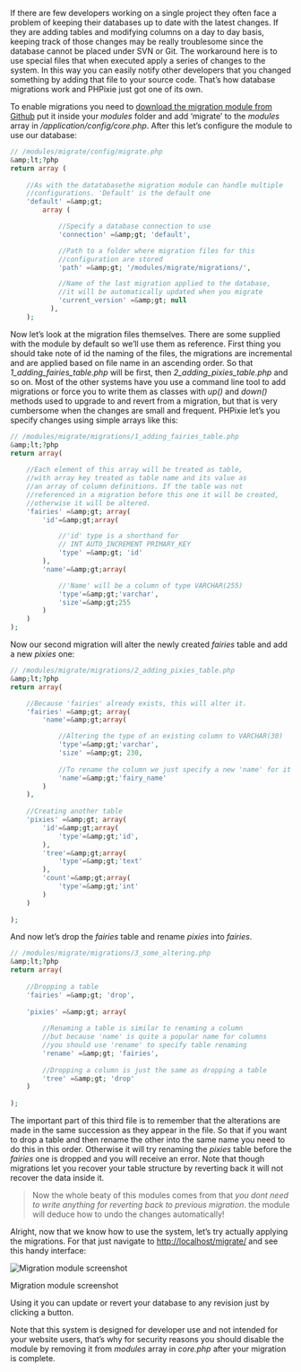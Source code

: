 If there are few developers working on a single project they often face a problem of keeping their databases up to date with the latest changes. If they are adding tables and modifying columns on a day to day basis, keeping track of those changes may be really troublesome since the database cannot be placed under SVN or Git. The workaround here is to use special files that when executed apply a series of changes to the system. In this way you can easily notify other developers that you changed something by adding that file to your source code. That’s how database migrations work and PHPixie just got one of its own.

To enable migrations you need to [download the migration module from Github](https://github.com/dracony/PHPixie "Database Migration Module for PHPixie")&nbsp;put it inside your _modules_ folder and add ‘migrate’ to the _modules_ array in _/application/config/core.php_. After this let’s configure the module to use our database:

```php
// /modules/migrate/config/migrate.php
&amp;lt;?php
return array (
	
	//As with the datatabasethe migration module can handle multiple
	//configurations. 'Default' is the default one
	'default' =&amp;gt; 
		array (

			//Specify a database connection to use
			'connection' =&amp;gt; 'default',

			//Path to a folder where migration files for this 
			//configuration are stored
			'path' =&amp;gt; '/modules/migrate/migrations/',

			//Name of the last migration applied to the database,
			//it will be automatically updated when you migrate
			'current_version' =&amp;gt; null
		  ),
	);
```

Now let’s look at the migration files themselves. There are some supplied with the module by default so we’ll use them as reference. First thing you should take note of id the naming of the files, the migrations are incremental and are applied based on file name in an ascending order. So that _1\_adding\_fairies\_table.php_ will be first, then _2\_adding\_pixies\_table.php_ and so on. Most of the other systems have you use a command line tool to add migrations or force you to write them as classes with _up()_ and _down()_ methods used to upgrade to and revert from a migration, but that is very cumbersome when the changes are small and frequent. PHPixie let’s you specify changes using simple arrays like this:

```php
// /modules/migrate/migrations/1_adding_fairies_table.php
&amp;lt;?php
return array(
	
	//Each element of this array will be treated as table,
	//with array key treated as table name and its value as
	//an array of column definitions. If the table was not
	//referenced in a migration before this one it will be created,
	//otherwise it will be altered.
	'fairies' =&amp;gt; array(
		'id'=&amp;gt;array(

			//'id' type is a shorthand for
			// INT AUTO_INCREMENT PRIMARY_KEY
			'type' =&amp;gt; 'id'
		),
		'name'=&amp;gt;array(

			//'Name' will be a column of type VARCHAR(255)
			'type'=&amp;gt;'varchar',
			'size'=&amp;gt;255
		)
	)
);
```

Now our second migration will alter the newly created _fairies_ table and add a new _pixies_ one:

```php
// /modules/migrate/migrations/2_adding_pixies_table.php
&amp;lt;?php
return array(

	//Because 'fairies' already exists, this will alter it.
	'fairies' =&amp;gt; array(
		'name'=&amp;gt;array(

			//Altering the type of an existing column to VARCHAR(30)
			'type'=&amp;gt;'varchar',
			'size' =&amp;gt; 230,
			
			//To rename the column we just specify a new 'name' for it
			'name'=&amp;gt;'fairy_name'
		)
	),
	
	//Creating another table
	'pixies' =&amp;gt; array(
		'id'=&amp;gt;array(
			'type'=&amp;gt;'id',
		),
		'tree'=&amp;gt;array(
			'type'=&amp;gt;'text'
		),
		'count'=&amp;gt;array(
			'type'=&amp;gt;'int'
		)
	)
	
);
```

And now let’s drop the _fairies_ table and rename _pixies_ into _fairies_.

```php
// /modules/migrate/migrations/3_some_altering.php
&amp;lt;?php
return array(
	
	//Dropping a table
	'fairies' =&amp;gt; 'drop',
	
	'pixies' =&amp;gt; array(
	
		//Renaming a table is similar to renaming a column
		//but because 'name' is quite a popular name for columns
		//you should use 'rename' to specify table renaming
		'rename' =&amp;gt; 'fairies',
		
		//Dropping a column is just the same as dropping a table
		'tree' =&amp;gt; 'drop'
	)
	
);
```

The important part of this third file is to remember that the alterations are made in the same succession as they appear in the file. So that if you want to drop a table and then rename the other into the same name you need to do this in this order. Otherwise it will try renaming the _pixies_ table before the _fairies_ one is dropped and you will receive an error. Note that though migrations let you recover your table structure by reverting back it will not recover the data inside it.

> Now the whole beaty of this modules comes from that _you dont need to write anything for reverting back to previous migration_. the module will deduce how to undo the changes automatically!

Alright, now that we know how to use the system, let’s try actually applying the migrations. For that just navigate to [http://localhost/migrate/](http://localhost/migrate/) and see this handy interface:

 ![Migration module screenshot](http://phpixie.com/wp-content/uploads/2013/01/migrations.png)

Migration module screenshot

  
Using it you can update or revert your database to any revision just by clicking a button.

Note that this system is designed for developer use and not intended for your website users, that’s why for security reasons you should disable the module by removing it from _modules_ array in _core.php_ after your migration is complete.

